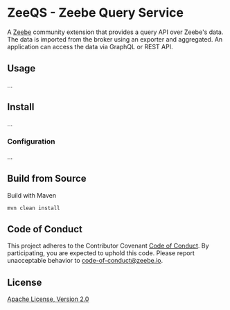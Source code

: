 ZeeQS - Zeebe Query Service
=========================

A [Zeebe](https://zeebe.io) community extension that provides a query API over Zeebe's data. The data is imported from the broker using an exporter and aggregated. An application can access the data via GraphQL or REST API.     

## Usage

...

## Install

...

### Configuration

...

## Build from Source

Build with Maven

`mvn clean install`

## Code of Conduct

This project adheres to the Contributor Covenant [Code of
Conduct](/CODE_OF_CONDUCT.md). By participating, you are expected to uphold
this code. Please report unacceptable behavior to code-of-conduct@zeebe.io.

## License

[Apache License, Version 2.0](/LICENSE) 


